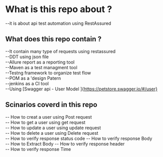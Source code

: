 # What is this repo about ?
 --it is about api test automation using RestAssured 
 ## What does this repo contain ?
 --It contain many type of requests using restassured  
 --DDT using json file  
 --Allure report as a reporting tool  
 --Maven as a test managment tool  
 --Testng framework to organize test flow  
 --POM as a 'design Patern   
 --jenkins as a CI tool  
 --Using [Swagger api - User Model ]{https://petstore.swagger.io/#/user}  

 ## Scinarios coverd in this repo 
 -- How to creat a user using Post request  
 -- How to get a user using get request  
 -- How to update a user using update request  
 -- How to delete a user using Delete request  
 -- How to verify response status code 
 -- How to verify response Body  
 -- How to Extract Body 
 -- How to verify response header  
 -- How to verify response Time 

 
 

